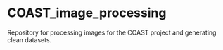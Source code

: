 # COAST_image_processing

Repository for processing images for the COAST project and generating clean datasets.
